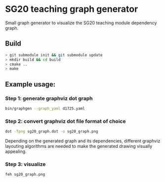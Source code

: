 # SG20 teaching graph generator

Small graph generator to visualize the SG20 teaching module dependency graph.

## Build
```bash
> git submodule init && git submodule update
> mkdir build && cd build
> cmake ..
> make
```

## Example usage:
### Step 1: generate graphviz dot graph
```bash
bin/graphgen --graph_yaml d1725.yaml
```

### Step 2: convert graphviz dot file format of choice
```bash
dot -Tpng sg20_graph.dot -o sg20_graph.png
```
Depending on the generated graph and its dependencies, different graphviz layouting algorithms are needed to make the generated drawing visually appealing.

### Step 3: visualize
```bash
feh sg20_graph.png
```
